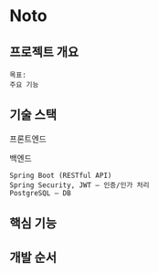 # Noto
## 프로젝트 개요

    목표: 
    주요 기능

## 기술 스택

프론트엔드

백엔드

    Spring Boot (RESTful API)
    Spring Security, JWT – 인증/인가 처리
    PostgreSQL – DB

## 핵심 기능

## 개발 순서
